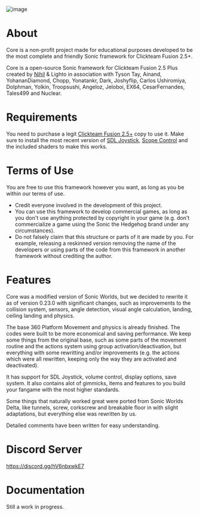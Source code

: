![image](https://user-images.githubusercontent.com/66818008/143420945-0be3888e-573f-45be-b34f-399f30e1d252.png)

# About

Core is a non-profit project made for educational purposes developed to be the most complete and friendly Sonic framework for Clickteam Fusion 2.5+.

Core is a open-source Sonic framework for Clickteam Fusion 2.5 Plus created by [Nihil](https://github.com/nihil92/) & Lighto in association with Tyson Tay, Ainand, YohananDiamond, Chopp, Yonatankr, Dark, Joshyflip, Carlos Ushiromiya, Dolphman, Yolkin, Troopsushi, Angeloz, Jeloboi, EX64, CesarFernandes, Tales499 and Nuclear.

# Requirements

You need to purchase a legit [Clickteam Fusion 2.5+](https://store.steampowered.com/bundle/10632/Standard/) copy to use it. Make sure to install the most recent version of [SDL Joystick](https://github.com/SortaCore/SDLJoystick-priv/releases/), [Scope Control](https://github.com/Uppernate/ScopeControlPublic) and the included shaders to make this works.

# Terms of Use

You are free to use this framework however you want, as long as you be within our terms of use.

- Credit everyone involved in the development of this project.
- You can use this framework to develop commercial games, as long as you don't use anything protected by copyright in your game (e.g. don't commercialize a game using the Sonic the Hedgehog brand under any circumstances).
- Do not falsely claim that this structure or parts of it are made by you. For example, releasing a reskinned version removing the name of the developers or using parts of the code from this framework in another framework without crediting the author.

# Features


Core was a modified version of Sonic Worlds, but we decided to rewrite it as of version 0.23.0 with significant changes, such as improvements to the collision system, sensors, angle detection, visual angle calculation, landing, ceiling landing and physics.

The base 360 Platform Movement and physics is already finished. The codes were built to be more economical and saving performance. We keep some things from the original base, such as some parts of the movement routine and the actions system using group activation/deactivation, but everything with some rewritting and/or improvements (e.g. the actions which were all rewritten, keeping only the way they are activated and deactivated).

It has support for SDL Joystick, volume control, display options, save system. It also contains alot of gimmicks, items and features to you build your fangame with the most higher standards.

Some things that naturally worked great were ported from Sonic Worlds Delta, like tunnels, screw, corkscrew and breakable floor in with slight adaptations, but everything else was rewritten by us.

Detailed comments have been written for easy understanding.

# Discord Server

https://discord.gg/hV6nbxwkE7

# Documentation

Still a work in progress. 
